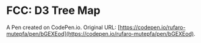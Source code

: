 # FCC: D3 Tree  Map

A Pen created on CodePen.io. Original URL: [https://codepen.io/rufaro-mutepfa/pen/bGEXEod](https://codepen.io/rufaro-mutepfa/pen/bGEXEod).

